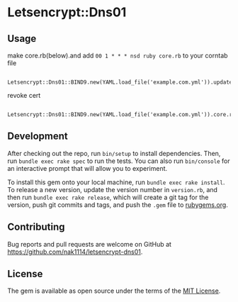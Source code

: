 # Letsencrypt::Dns01

## Usage


make core.rb(below).and add `00 1 * * * nsd ruby core.rb` to your corntab file
```
  Letsencrypt::Dns01::BIND9.new(YAML.load_file('example.com.yml')).update()
```

revoke cert
```
  Letsencrypt::Dns01::BIND9.new(YAML.load_file('example.com.yml')).core.revoke()
```


## Development

After checking out the repo, run `bin/setup` to install dependencies. Then, run `bundle exec rake spec` to run the tests. You can also run `bin/console` for an interactive prompt that will allow you to experiment.

To install this gem onto your local machine, run `bundle exec rake install`. To release a new version, update the version number in `version.rb`, and then run `bundle exec rake release`, which will create a git tag for the version, push git commits and tags, and push the `.gem` file to [rubygems.org](https://rubygems.org).

## Contributing

Bug reports and pull requests are welcome on GitHub at https://github.com/nak1114/letsencrypt-dns01.


## License

The gem is available as open source under the terms of the [MIT License](http://opensource.org/licenses/MIT).

